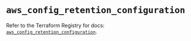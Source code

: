 # `aws_config_retention_configuration`

Refer to the Terraform Registry for docs: [`aws_config_retention_configuration`](https://registry.terraform.io/providers/hashicorp/aws/5.39.0/docs/resources/config_retention_configuration).
